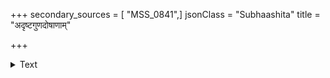 +++
secondary_sources = [ "MSS_0841",]
jsonClass = "Subhaashita"
title = "अदृष्टगुणदोषाणाम्"

+++

<details><summary>Text</summary>

अदृष्टगुणदोषाणाम् अधृतानां च कर्मणाम्।  
नान्तरेण क्रियां तेषां फल्मिष्टं प्रवर्तते॥
</details>

